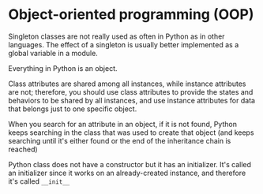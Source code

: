 # Object-oriented programming (OOP)

Singleton classes are not really used as often in Python as in other 
languages. The effect of a singleton is usually better implemented as a global 
variable in a module.

Everything in Python is an object.

Class attributes are shared among all instances, while instance attributes
 are not; therefore, you should use class attributes to provide the states and 
 behaviors to be shared by all instances, and use instance attributes for data 
 that belongs just to one specific object.

When you search for an attribute in an object, if it is not found, Python 
keeps searching in the class that was used to create that object (and keeps 
searching until it's either found or the end of the inheritance chain is 
reached)

Python class does not have a constructor but it has an initializer. It's 
called an initializer since it works on an already-created instance, and 
therefore it's called `__init__`